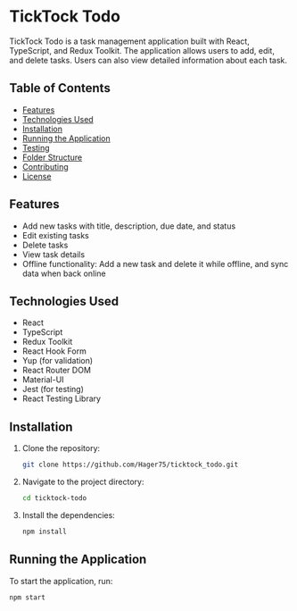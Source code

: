# TickTock Todo

TickTock Todo is a task management application built with React, TypeScript, and Redux Toolkit. The application allows users to add, edit, and delete tasks. Users can also view detailed information about each task.

## Table of Contents

- [Features](#features)
- [Technologies Used](#technologies-used)
- [Installation](#installation)
- [Running the Application](#running-the-application)
- [Testing](#testing)
- [Folder Structure](#folder-structure)
- [Contributing](#contributing)
- [License](#license)

## Features

- Add new tasks with title, description, due date, and status
- Edit existing tasks
- Delete tasks
- View task details
- Offline functionality: Add a new task and delete it while offline, and sync data when back online

## Technologies Used

- React
- TypeScript
- Redux Toolkit
- React Hook Form
- Yup (for validation)
- React Router DOM
- Material-UI
- Jest (for testing)
- React Testing Library

## Installation

1. Clone the repository:
    ```bash
    git clone https://github.com/Hager75/ticktock_todo.git
    ```

2. Navigate to the project directory:
    ```bash
    cd ticktock-todo
    ```

3. Install the dependencies:
    ```bash
    npm install
    ```

## Running the Application

To start the application, run:
```bash
npm start
